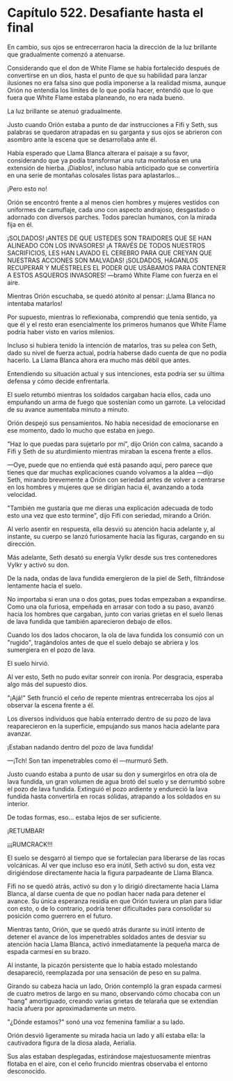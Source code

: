 
# Capítulo 522. Desafiante hasta el final


En cambio, sus ojos se entrecerraron hacia la dirección de la luz brillante que gradualmente comenzó a atenuarse.

Considerando que el don de White Flame se había fortalecido después de convertirse en un dios, hasta el punto de que su habilidad para lanzar ilusiones no era falsa sino que podía imponerse a la realidad misma, aunque Orión no entendía los límites de lo que podía hacer, entendió que lo que fuera que White Flame estaba planeando, no era nada bueno.

La luz brillante se atenuó gradualmente.

Justo cuando Orión estaba a punto de dar instrucciones a Fifi y Seth, sus palabras se quedaron atrapadas en su garganta y sus ojos se abrieron con asombro ante la escena que se desarrollaba ante él.

Había esperado que Llama Blanca alterara el paisaje a su favor, considerando que ya podía transformar una ruta montañosa en una extensión de hierba. ¡Diablos!, incluso había anticipado que se convertiría en una serie de montañas colosales listas para aplastarlos...

¡Pero esto no!

Orión se encontró frente a al menos cien hombres y mujeres vestidos con uniformes de camuflaje, cada uno con aspecto andrajoso, desgastado o adornado con diversos parches. Todos parecían humanos, con la mirada fija en él.

¡SOLDADOS! ¡ANTES DE QUE USTEDES SON TRAIDORES QUE SE HAN ALINEADO CON LOS INVASORES! ¡A TRAVÉS DE TODOS NUESTROS SACRIFICIOS, LES HAN LAVADO EL CEREBRO PARA QUE CREYAN QUE NUESTRAS ACCIONES SON MALVADAS! ¡SOLDADOS, HÁGANLOS RECUPERAR Y MUÉSTRELES EL PODER QUE USÁBAMOS PARA CONTENER A ESTOS ASQUEROS INVASORES! —bramó White Flame con fuerza en el aire.

Mientras Orión escuchaba, se quedó atónito al pensar: ¡Llama Blanca no intentaba matarlos!

Por supuesto, mientras lo reflexionaba, comprendió que tenía sentido, ya que él y el resto eran esencialmente los primeros humanos que White Flame podría haber visto en varios milenios.

Incluso si hubiera tenido la intención de matarlos, tras su pelea con Seth, dado su nivel de fuerza actual, podría haberse dado cuenta de que no podía hacerlo. La Llama Blanca ahora era mucho más débil que antes.

Entendiendo su situación actual y sus intenciones, esta podría ser su última defensa y cómo decide enfrentarla.

El suelo retumbó mientras los soldados cargaban hacia ellos, cada uno empuñando un arma de fuego que sostenían como un garrote. La velocidad de su avance aumentaba minuto a minuto.

Orión despejó sus pensamientos. No había necesidad de emocionarse en ese momento, dado lo mucho que estaba en juego.

"Haz lo que puedas para sujetarlo por mí", dijo Orión con calma, sacando a Fifi y Seth de su aturdimiento mientras miraban la escena frente a ellos.

—Oye, puede que no entienda qué está pasando aquí, pero parece que tienes que dar muchas explicaciones cuando volvamos a la aldea —dijo Seth, mirando brevemente a Orión con seriedad antes de volver a centrarse en los hombres y mujeres que se dirigían hacia él, avanzando a toda velocidad.

"También me gustaría que me dieras una explicación adecuada de todo esto una vez que esto termine", dijo Fifi con seriedad, mirando a Orión.

Al verlo asentir en respuesta, ella desvió su atención hacia adelante y, al instante, su cuerpo se lanzó furiosamente hacia las figuras, cargando en su dirección.

Más adelante, Seth desató su energía Vylkr desde sus tres contenedores Vylkr y activó su don.

De la nada, ondas de lava fundida emergieron de la piel de Seth, filtrándose lentamente hacia el suelo.

No importaba si eran una o dos gotas, pues todas empezaban a expandirse. Como una ola furiosa, empeñada en arrasar con todo a su paso, avanzó hacia los hombres que cargaban, junto con varias grietas en el suelo llenas de lava fundida que también aparecieron debajo de ellos.

Cuando los dos lados chocaron, la ola de lava fundida los consumió con un "rugido", tragándolos antes de que el suelo debajo se abriera y los sumergiera en el pozo de lava.

El suelo hirvió.

Al ver esto, Seth no pudo evitar sonreír con ironía. Por desgracia, esperaba algo más del supuesto dios.

"¡Ajá!" Seth frunció el ceño de repente mientras entrecerraba los ojos al observar la escena frente a él.

Los diversos individuos que había enterrado dentro de su pozo de lava reaparecieron en la superficie, empujando sus manos hacia adelante para avanzar.

¡Estaban nadando dentro del pozo de lava fundida!

—¡Tch! Son tan impenetrables como él —murmuró Seth.

Justo cuando estaba a punto de usar su don y sumergirlos en otra ola de lava fundida, un gran volumen de agua brotó del suelo y se derrumbó sobre el pozo de lava fundida. Extinguió el pozo ardiente y endureció la lava fundida hasta convertirla en rocas sólidas, atrapando a los soldados en su interior.

De todas formas, eso... estaba lejos de ser suficiente.

¡RETUMBAR!

¡¡¡RUMCRACK!!!

El suelo se desgarró al tiempo que se fortalecían para liberarse de las rocas volcánicas. Al ver que incluso eso era inútil, Seth activó su don, esta vez dirigiéndose directamente hacia la figura parpadeante de Llama Blanca.

Fifi no se quedó atrás, activó su don y lo dirigió directamente hacia Llama Blanca, al darse cuenta de que no podían hacer nada para detener el avance. Su única esperanza residía en que Orión tuviera un plan para lidiar con esto, o de lo contrario, podría tener dificultades para consolidar su posición como guerrero en el futuro.

Mientras tanto, Orión, que se quedó atrás durante su inútil intento de detener el avance de los impenetrables soldados antes de desviar su atención hacia Llama Blanca, activó inmediatamente la pequeña marca de espada carmesí en su brazo.

Al instante, la picazón persistente que lo había estado molestando desapareció, reemplazada por una sensación de peso en su palma.

Girando su cabeza hacia un lado, Orión contempló la gran espada carmesí de cuatro metros de largo en su mano, observando cómo chocaba con un "bang" amortiguado, creando varias grietas de telaraña que se extendían hacia afuera por aproximadamente un metro.

"¿Dónde estamos?" sonó una voz femenina familiar a su lado.

Orión desvió ligeramente su mirada hacia un lado y allí estaba ella: la cautivadora figura de la diosa alada, Aerialia.

Sus alas estaban desplegadas, estirándose majestuosamente mientras flotaba en el aire, con el ceño fruncido mientras observaba el entorno desconocido.